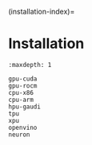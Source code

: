 (installation-index)=

# Installation

```{toctree}
:maxdepth: 1

gpu-cuda
gpu-rocm
cpu-x86
cpu-arm
hpu-gaudi
tpu
xpu
openvino
neuron
```
